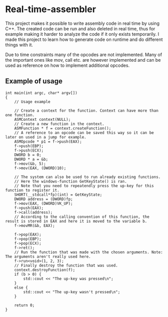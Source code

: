 # Real-time-assembler

This project makes it possible to write assembly code in real time by using C++. The created code can be run and also deleted in real time, thus for example making it harder to analyze the code if it only exists temporarily. I made this project to learn how to generate code on runtime and do different things with it.

Due to time constraints many of the opcodes are not implemented. Many of the important ones like mov, call etc. are however implemented and can be used as reference on how to implement additional opcodes.

## Example of usage
```
int main(int argc, char* argv[])
{
	// Usage example

	// Create a context for the function. Context can have more than one function.
	ASMContext context(NULL);
	// Create a new function in the context.
	ASMFunction * f = context.createFunction();
	// A reference to an opcode can be saved this way so it can be later on used in a jump for example.
	ASMOpcode * p1 = f->push(EAX);
	f->push(EBP);
	f->push(ECX);
	DWORD b = 0;
	DWORD * a = &b;
	f->mov(&b, 5);
	f->mov(EAX, (DWORD)10);

	// The system can also be used to run already existing functions.
	// Here the windows-function GetKeyState() is ran.
	// Note that you need to repeatendly press the up-key for this function to register it.
	SHORT(__stdcall*fp)(int) = GetKeyState;
	DWORD address = (DWORD)fp;
	f->mov(EAX, (DWORD)VK_UP);
	f->push(EAX);
	f->call(address);
	// According to the calling convention of this function, the result is stored in EAX and here it is moved to the variable b.
	f->movMR(&b, EAX);

	f->pop(EAX);
	f->pop(EBP);
	f->pop(ECX);
	f->ret();
	// Run the function that was made with the chosen arguments. Note: The arguments aren't really used here.
	f->run<void>(1, 2, 3);
	// Finally destroy the function that was used.
	context.destroyFunction(f);
	if (b > 0) {
		std::cout << "The up-key was pressed\n";
	}
	else {
		std::cout << "The up-key wasn't pressed\n";
	}

	return 0;
}
```
  
